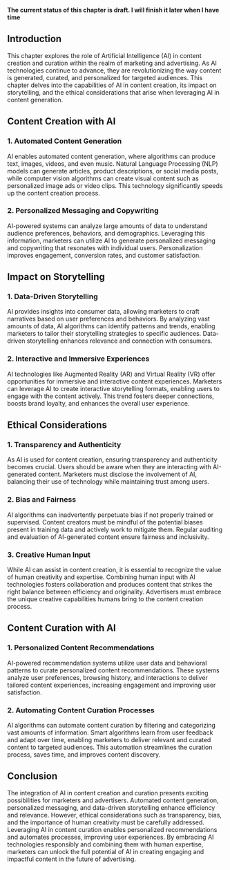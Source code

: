 **The current status of this chapter is draft. I will finish it later when I have time**

Introduction
------------

This chapter explores the role of Artificial Intelligence (AI) in content creation and curation within the realm of marketing and advertising. As AI technologies continue to advance, they are revolutionizing the way content is generated, curated, and personalized for targeted audiences. This chapter delves into the capabilities of AI in content creation, its impact on storytelling, and the ethical considerations that arise when leveraging AI in content generation.

Content Creation with AI
------------------------

### 1. Automated Content Generation

AI enables automated content generation, where algorithms can produce text, images, videos, and even music. Natural Language Processing (NLP) models can generate articles, product descriptions, or social media posts, while computer vision algorithms can create visual content such as personalized image ads or video clips. This technology significantly speeds up the content creation process.

### 2. Personalized Messaging and Copywriting

AI-powered systems can analyze large amounts of data to understand audience preferences, behaviors, and demographics. Leveraging this information, marketers can utilize AI to generate personalized messaging and copywriting that resonates with individual users. Personalization improves engagement, conversion rates, and customer satisfaction.

Impact on Storytelling
----------------------

### 1. Data-Driven Storytelling

AI provides insights into consumer data, allowing marketers to craft narratives based on user preferences and behaviors. By analyzing vast amounts of data, AI algorithms can identify patterns and trends, enabling marketers to tailor their storytelling strategies to specific audiences. Data-driven storytelling enhances relevance and connection with consumers.

### 2. Interactive and Immersive Experiences

AI technologies like Augmented Reality (AR) and Virtual Reality (VR) offer opportunities for immersive and interactive content experiences. Marketers can leverage AI to create interactive storytelling formats, enabling users to engage with the content actively. This trend fosters deeper connections, boosts brand loyalty, and enhances the overall user experience.

Ethical Considerations
----------------------

### 1. Transparency and Authenticity

As AI is used for content creation, ensuring transparency and authenticity becomes crucial. Users should be aware when they are interacting with AI-generated content. Marketers must disclose the involvement of AI, balancing their use of technology while maintaining trust among users.

### 2. Bias and Fairness

AI algorithms can inadvertently perpetuate bias if not properly trained or supervised. Content creators must be mindful of the potential biases present in training data and actively work to mitigate them. Regular auditing and evaluation of AI-generated content ensure fairness and inclusivity.

### 3. Creative Human Input

While AI can assist in content creation, it is essential to recognize the value of human creativity and expertise. Combining human input with AI technologies fosters collaboration and produces content that strikes the right balance between efficiency and originality. Advertisers must embrace the unique creative capabilities humans bring to the content creation process.

Content Curation with AI
------------------------

### 1. Personalized Content Recommendations

AI-powered recommendation systems utilize user data and behavioral patterns to curate personalized content recommendations. These systems analyze user preferences, browsing history, and interactions to deliver tailored content experiences, increasing engagement and improving user satisfaction.

### 2. Automating Content Curation Processes

AI algorithms can automate content curation by filtering and categorizing vast amounts of information. Smart algorithms learn from user feedback and adapt over time, enabling marketers to deliver relevant and curated content to targeted audiences. This automation streamlines the curation process, saves time, and improves content discovery.

Conclusion
----------

The integration of AI in content creation and curation presents exciting possibilities for marketers and advertisers. Automated content generation, personalized messaging, and data-driven storytelling enhance efficiency and relevance. However, ethical considerations such as transparency, bias, and the importance of human creativity must be carefully addressed. Leveraging AI in content curation enables personalized recommendations and automates processes, improving user experiences. By embracing AI technologies responsibly and combining them with human expertise, marketers can unlock the full potential of AI in creating engaging and impactful content in the future of advertising.
